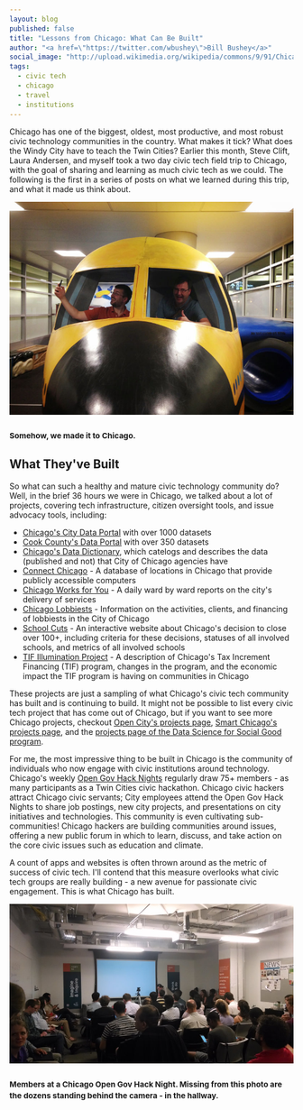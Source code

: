 ```yaml
---
layout: blog
published: false 
title: "Lessons from Chicago: What Can Be Built"
author: "<a href=\"https://twitter.com/wbushey\">Bill Bushey</a>"
social_image: "http://upload.wikimedia.org/wikipedia/commons/9/91/Chicago_River_from_Lake_Street_bridge.jpg"
tags: 
  - civic tech
  - chicago
  - travel
  - institutions
---
```


Chicago has one of the biggest, oldest, most productive, and most robust civic 
technology communities in the country. What makes it tick? What does the Windy 
City have to teach the Twin Cities? Earlier this month, Steve Clift, Laura 
Andersen, and myself took a two day civic tech field trip to Chicago, with the 
goal of sharing and learning as much civic tech as we could. The following is 
the first in a series of posts on what we learned during this trip, and what it
made us think about.

![Bill and Steve flying to Chicago](/images/posts/2014/08/pilots_bill_and_steve.jpg)
<h3><small>Somehow, we made it to Chicago.</small></h3>

## What They've Built

So what can such a healthy and mature civic technology community do? Well, in 
the brief 36 hours we were in Chicago, we talked about a lot of projects, 
covering tech infrastructure, citizen oversight tools, and issue advocacy 
tools, including:

- [Chicago's City Data Portal](https://data.cityofchicago.org/) with over 1000 datasets
- [Cook County's Data Portal](https://datacatalog.cookcountyil.gov/) with over 350 datasets
- [Chicago's Data Dictionary](http://datadictionary.cityofchicago.org/), which catelogs and describes the data (published and not) that City of Chicago agencies have
- [Connect Chicago](http://weconnectchicago.org/) - A database of locations in Chicago that provide publicly accessible computers
- [Chicago Works for You](http://chicagoworksforyou.com/) - A daily ward by ward reports on the city's delivery of services
- [Chicago Lobbiests](http://chicagolobbyists.org/) - Information on the activities, clients, and financing of lobbiests in the City of Chicago
- [School Cuts](http://www.schoolcuts.org/) - An interactive website about Chicago's decision to close over 100+, including criteria for these decisions, statuses of all involved schools, and metrics of all involved schools
- [TIF Illumination Project](http://www.tifreports.com/) - A description of Chicago's Tax Increment Financing (TIF) program, changes in the program, and the economic impact the TIF program is having on communities in Chicago

These projects are just a sampling of what Chicago's civic tech community has 
built and is continuing to build. It might not be possible to list every civic 
tech project that has come out of Chicago, but if you want to see more Chicago 
projects, checkout [Open City's projects page](http://opencityapps.org/#projects), 
[Smart Chicago's projects page](http://www.smartchicagocollaborative.org/projects/), 
and the [projects page of the Data Science for Social Good program](http://dssg.io/projects/).

For me, the most impressive thing to be built in Chicago is the community of
individuals who now engage with civic institutions around technology. Chicago's
weekly [Open Gov Hack Nights](http://opengovhacknight.org/) regularly draw 75+ 
members - as many participants as a Twin Cities civic hackathon. Chicago civic 
hackers attract Chicago civic servants; City employees attend the Open Gov Hack
Nights to share job postings, new city projects, and presentations on city 
initiatives and technologies. This community is even cultivating sub-
communities! Chicago hackers are building communities around issues, offering a
new public forum in which to learn, discuss, and take action on the core civic
issues such as education and climate.

A count of apps and websites is often thrown around as the metric of success of
civic tech. I'll contend that this measure overlooks what civic tech groups are
really building - a new avenue for passionate civic engagement. This is what 
Chicago has built.

![Chicago's Open Gov Hack Night Meeting](/images/posts/2014/08/chicago_open_gov_hack_night.jpg)
<h3><small>Members at a Chicago Open Gov Hack Night. Missing from this photo 
are the dozens standing behind the camera - in the hallway.</small></h3>
